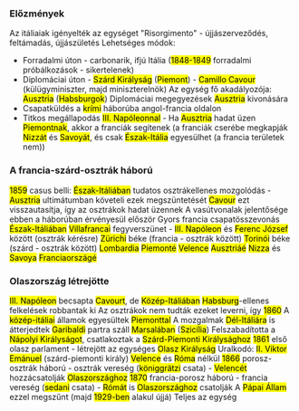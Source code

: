 ### Előzmények
Az itáliaiak igényelték az egységet
"Risorgimento" - újjászerveződés, feltámadás, újjászületés
Lehetséges módok:
- Forradalmi úton - carbonarik, ifjú Itália (<mark class="hltr-orange">1848-1849</mark> forradalmi próbálkozások - sikertelenek)
- Diplomáciai úton - <mark class="hltr-green">Szárd Királyság</mark> (<mark class="hltr-green">Piemont</mark>) - <mark class="hltr-cyan">Camillo Cavour</mark> (külügyminiszter, majd miniszterelnök)
Az egység fő akadályozója: <mark class="hltr-green">Ausztria</mark> (<mark class="hltr-cyan">Habsburgok</mark>)
Diplomáciai megegyezések <mark class="hltr-green">Ausztria</mark> kivonására
- Csapatküldés a <mark class="hltr-green">krími</mark> háborúba angol-francia oldalon
- Titkos megállapodás <mark class="hltr-cyan">III. Napóleonnal</mark> - Ha <mark class="hltr-green">Ausztria</mark> hadat üzen <mark class="hltr-green">Piemontnak</mark>, akkor a franciák segítenek (a franciák cserébe megkapják <mark class="hltr-green">Nizzát</mark> és <mark class="hltr-green">Savoyát</mark>, és csak <mark class="hltr-green">Észak-Itália</mark> egyesülhet (a francia területek nem))
### A francia-szárd-osztrák háború
<mark class="hltr-orange">1859</mark> casus belli: <mark class="hltr-green">Észak-Itáliában</mark> tudatos osztrákellenes mozgolódás - <mark class="hltr-green">Ausztria</mark> ultimátumban követeli ezek megszüntetését
<mark class="hltr-cyan">Cavour</mark> ezt visszautasítja, így az osztrákok hadat üzennek
A vasútvonalak jelentősége ebben a háborúban érvényesül először
Gyors francia csapatösszevonás <mark class="hltr-green">Észak-Itáliában</mark>
<mark class="hltr-green">Villafrancai</mark> fegyverszünet - <mark class="hltr-cyan">III. Napóleon</mark> és <mark class="hltr-cyan">Ferenc József</mark> között (osztrák kérésre)
<mark class="hltr-green">Zürichi</mark> béke (francia - osztrák között)
<mark class="hltr-green">Torinói</mark> béke (szárd - osztrák között)
<mark class="hltr-green">Lombardia</mark> <mark class="hltr-green">Piemonté</mark>
<mark class="hltr-green">Velence</mark> <mark class="hltr-green">Ausztriáé</mark>
<mark class="hltr-green">Nizza</mark> és <mark class="hltr-green">Savoya</mark> <mark class="hltr-green">Franciaországé</mark>
### Olaszország létrejötte
<mark class="hltr-cyan">III. Napóleon</mark> becsapta <mark class="hltr-cyan">Cavourt</mark>, de <mark class="hltr-green">Közép-Itáliában</mark> <mark class="hltr-cyan">Habsburg</mark>-ellenes felkelések robbantak ki
Az osztrákok nem tudták ezeket leverni, így
<mark class="hltr-orange">1860</mark> A <mark class="hltr-green">közép-itáliai</mark> államok egyesültek <mark class="hltr-green">Piemonttal</mark>
A mozgalmak <mark class="hltr-green">Dél-Itáliára</mark> is átterjedtek
<mark class="hltr-cyan">Garibaldi</mark> partra száll <mark class="hltr-green">Marsalában</mark> (<mark class="hltr-green">Szicília</mark>)
Felszabadította a <mark class="hltr-green">Nápolyi Királyságot</mark>, csatlakoztak a <mark class="hltr-green">Szárd-Piemonti Királysághoz</mark>
<mark class="hltr-orange">1861</mark> első olasz parlament - létrejött az egységes <mark class="hltr-green">Olasz Királyság</mark>
Uralkodó: <mark class="hltr-cyan">II. Viktor Emánuel</mark> (szárd-piemonti király)
<mark class="hltr-green">Velence</mark> és <mark class="hltr-green">Róma</mark> nélkül
<mark class="hltr-orange">1866</mark> porosz-osztrák háború - osztrák vereség (<mark class="hltr-green">königgrätzi</mark> csata) - <mark class="hltr-green">Velencét</mark> hozzácsatolják <mark class="hltr-green">Olaszországhoz</mark>
<mark class="hltr-orange">1870</mark> francia-porosz háború - francia vereség (<mark class="hltr-green">sedani</mark> csata) - <mark class="hltr-green">Rómát</mark> is <mark class="hltr-green">Olaszországhoz</mark> csatolják
A <mark class="hltr-green">Pápai Állam</mark> ezzel megszűnt (majd <mark class="hltr-orange">1929-ben</mark> alakul újjá)
Teljes az egység